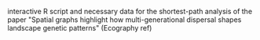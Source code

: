 interactive R script and necessary data for the shortest-path analysis of the paper 
"Spatial graphs highlight how multi-generational dispersal shapes landscape genetic patterns"
(Ecography ref)
